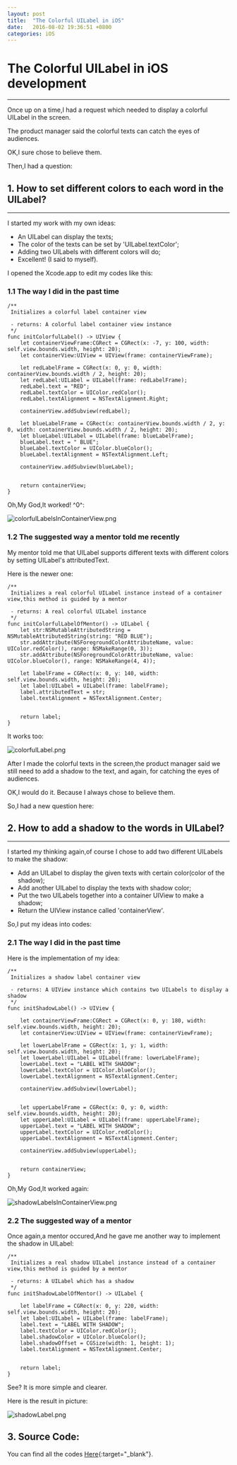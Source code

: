```yaml
---
layout: post
title:  "The Colorful UILabel in iOS"
date:   2016-08-02 19:36:51 +0800
categories: iOS
---
```


# The Colorful UILabel in iOS development
---

Once up on a time,I had a request which needed to display a colorful UILabel in the screen.

The product manager said the colorful texts can catch the eyes of audiences.

OK,I sure chose to believe them.

Then,I had a question:

## 1. How to set different colors to each word in the UILabel?

---

I started my work with my own ideas:

- An UILabel can display the texts;
- The color of the texts can be set by 'UILabel.textColor';
- Adding two UILabels with different colors will do;
- Excellent! (I said to myself). 

I opened the Xcode.app to edit my codes like this:

### 1.1 The way I did in the past time

```
/**
 Initializes a colorful label container view
 
 - returns: A colorful label container view instance
 */
func initColorfulLabel() -> UIView {
    let containerViewFrame:CGRect = CGRect(x: -7, y: 100, width: self.view.bounds.width, height: 20);
    let containerView:UIView = UIView(frame: containerViewFrame);
    
    let redLabelFrame = CGRect(x: 0, y: 0, width: containerView.bounds.width / 2, height: 20);
    let redLabel:UILabel = UILabel(frame: redLabelFrame);
    redLabel.text = "RED";
    redLabel.textColor = UIColor.redColor();
    redLabel.textAlignment = NSTextAlignment.Right;
    
    containerView.addSubview(redLabel);
    
    let blueLabelFrame = CGRect(x: containerView.bounds.width / 2, y: 0, width: containerView.bounds.width / 2, height: 20);
    let blueLabel:UILabel = UILabel(frame: blueLabelFrame);
    blueLabel.text = " BLUE";
    blueLabel.textColor = UIColor.blueColor();
    blueLabel.textAlignment = NSTextAlignment.Left;
    
    containerView.addSubview(blueLabel);
    
    
    return containerView;
}
```

Oh,My God,It worked! ^0^:

![colorfulLabelsInContainerView.png](/images/colorful-uilabel/colorfulLabelsInContainerView.png)


### 1.2 The suggested way a mentor told me recently

My mentor told me that UILabel supports different texts with different colors by setting UILabel's attributedText.

Here is the newer one:

```
/**
 Initializes a real colorful UILabel instance instead of a container view,this method is guided by a mentor
 
 - returns: A real colorful UILabel instance
 */
func initColorfulLabelOfMentor() -> UILabel {
    let str:NSMutableAttributedString = NSMutableAttributedString(string: "RED BLUE");
    str.addAttribute(NSForegroundColorAttributeName, value: UIColor.redColor(), range: NSMakeRange(0, 3));
    str.addAttribute(NSForegroundColorAttributeName, value: UIColor.blueColor(), range: NSMakeRange(4, 4));
    
    let labelFrame = CGRect(x: 0, y: 140, width: self.view.bounds.width, height: 20);
    let label:UILabel = UILabel(frame: labelFrame);
    label.attributedText = str;
    label.textAlignment = NSTextAlignment.Center;
    
    
    return label;
}
```

It works too:

![colorfulLabel.png](/images/colorful-uilabel/colorfulLabel.png)

After I made the colorful texts in the screen,the product manager said we still need to add a shadow to the text, and again, for catching the eyes of audiences.

OK,I would do it. Because I always chose to believe them.

So,I had a new question here:

## 2. How to add a shadow to the words in UILabel?

---

I started my thinking again,of course I chose to add two different UILabels to make the shadow:

- Add an UILabel to display the given texts with certain color(color of the shadow);
- Add another UILabel to display the texts with shadow color;
- Put the two UILabels together into a container UIView to make a shadow;
- Return the UIView instance called 'containerView'.

So,I put my ideas into codes:

### 2.1 The way I did in the past time

Here is the implementation of my idea:

```
/**
 Initializes a shadow label container view
 
 - returns: A UIView instance which contains two UILabels to display a shadow
 */
func initShadowLabel() -> UIView {
    
    let containerViewFrame:CGRect = CGRect(x: 0, y: 180, width: self.view.bounds.width, height: 20);
    let containerView:UIView = UIView(frame: containerViewFrame);
    
    let lowerLabelFrame = CGRect(x: 1, y: 1, width: self.view.bounds.width, height: 20);
    let lowerLabel:UILabel = UILabel(frame: lowerLabelFrame);
    lowerLabel.text = "LABEL WITH SHADOW";
    lowerLabel.textColor = UIColor.blueColor();
    lowerLabel.textAlignment = NSTextAlignment.Center;
    
    containerView.addSubview(lowerLabel);
    
    
    let upperLabelFrame = CGRect(x: 0, y: 0, width: self.view.bounds.width, height: 20);
    let upperLabel:UILabel = UILabel(frame: upperLabelFrame);
    upperLabel.text = "LABEL WITH SHADOW";
    upperLabel.textColor = UIColor.redColor();
    upperLabel.textAlignment = NSTextAlignment.Center;
    
    containerView.addSubview(upperLabel);
    
    
    return containerView;
}
```

Oh,My God,It worked again:

![shadowLabelsInContainerView.png](/images/colorful-uilabel/shadowLabelsInContainerView.png)


### 2.2 The suggested way of a mentor

Once again,a mentor occured,And he gave me another way to implement the shadow in UILabel:

```
/**
 Initializes a real shadow UILabel instance instead of a container view,this method is guided by a mentor
 
 - returns: A UILabel which has a shadow
 */
func initShadowLabelOfMentor() -> UILabel {
    
    let labelFrame = CGRect(x: 0, y: 220, width: self.view.bounds.width, height: 20);
    let label:UILabel = UILabel(frame: labelFrame);
    label.text = "LABEL WITH SHADOW";
    label.textColor = UIColor.redColor();
    label.shadowColor = UIColor.blueColor();
    label.shadowOffset = CGSize(width: 1, height: 1);
    label.textAlignment = NSTextAlignment.Center;
    
    
    return label;
}
```

See? It is more simple and clearer.

Here is the result in picture:

![shadowLabel.png](/images/colorful-uilabel/shadowLabel.png)

## 3. Source Code:

You can find all the codes [Here](https://github.com/majinshou/ColorfulLabel){:target="_blank"}.

